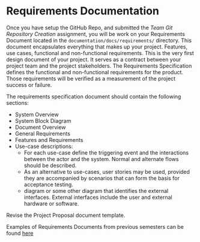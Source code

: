 # Requirements Documentation

Once you have setup the GitHub Repo, and submitted the *Team Git Repository Creation* assignment, you will be work on your Requirements Document located in the `documentation/docs/requirements/` directory. This document encapsulates everything that makes up your project. Features, use cases, functional and non-functional requirements. This is the very first design document of your project. It serves as a contract between your project team and the project stakeholders. The Requirements Specification defines the functional and non-functional requirements for the product. Those requirements will be verified as a measurement of the project success or failure.


The requirements specification document should contain the following sections:

- System Overview
- System Block Diagram
- Document Overview
- General Requirements
- Features and Requirements
- Use-case descriptions:
    - For each use-case define the triggering event and the interactions between the actor and the system. Normal and alternate flows should be described.
    - As an alternative to use-cases, user stories may be used, provided they are accompanied by scenarios that can form the basis for acceptance testing.
    - diagram or some other diagram that identifies the external interfaces. External interfaces include the user and external hardware or software.


Revise the Project Proposal document template.

Examples of Requirements Documents from previous semesters can be found [here](/showcase)
